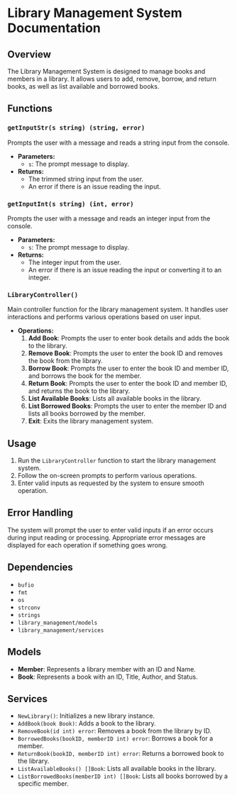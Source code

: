 # Library Management System Documentation

## Overview
The Library Management System is designed to manage books and members in a library. It allows users to add, remove, borrow, and return books, as well as list available and borrowed books.

## Functions

### `getInputStr(s string) (string, error)`
Prompts the user with a message and reads a string input from the console.

- **Parameters:**
   - `s`: The prompt message to display.
- **Returns:**
   - The trimmed string input from the user.
   - An error if there is an issue reading the input.

### `getInputInt(s string) (int, error)`
Prompts the user with a message and reads an integer input from the console.

- **Parameters:**
   - `s`: The prompt message to display.
- **Returns:**
   - The integer input from the user.
   - An error if there is an issue reading the input or converting it to an integer.

### `LibraryController()`
Main controller function for the library management system. It handles user interactions and performs various operations based on user input.

- **Operations:**
   1. **Add Book**: Prompts the user to enter book details and adds the book to the library.
   2. **Remove Book**: Prompts the user to enter the book ID and removes the book from the library.
   3. **Borrow Book**: Prompts the user to enter the book ID and member ID, and borrows the book for the member.
   4. **Return Book**: Prompts the user to enter the book ID and member ID, and returns the book to the library.
   5. **List Available Books**: Lists all available books in the library.
   6. **List Borrowed Books**: Prompts the user to enter the member ID and lists all books borrowed by the member.
   7. **Exit**: Exits the library management system.

## Usage
1. Run the `LibraryController` function to start the library management system.
2. Follow the on-screen prompts to perform various operations.
3. Enter valid inputs as requested by the system to ensure smooth operation.

## Error Handling
The system will prompt the user to enter valid inputs if an error occurs during input reading or processing. Appropriate error messages are displayed for each operation if something goes wrong.

## Dependencies
- `bufio`
- `fmt`
- `os`
- `strconv`
- `strings`
- `library_management/models`
- `library_management/services`

## Models
- **Member**: Represents a library member with an ID and Name.
- **Book**: Represents a book with an ID, Title, Author, and Status.

## Services
- `NewLibrary()`: Initializes a new library instance.
- `AddBook(book Book)`: Adds a book to the library.
- `RemoveBook(id int) error`: Removes a book from the library by ID.
- `BorrowedBooks(bookID, memberID int) error`: Borrows a book for a member.
- `ReturnBook(bookID, memberID int) error`: Returns a borrowed book to the library.
- `ListAvailableBooks() []Book`: Lists all available books in the library.
- `ListBorrowedBooks(memberID int) []Book`: Lists all books borrowed by a specific member.

